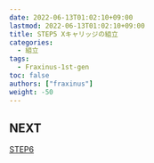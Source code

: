 ```yaml
---
date: 2022-06-13T01:02:10+09:00
lastmod: 2022-06-13T01:02:10+09:00
title: STEP5 Xキャリッジの組立
categories:
  - 組立
tags:
  - Fraxinus-1st-gen
toc: false
authors: ["fraxinus"]
weight: -50
---
```



## NEXT

[STEP6](../step6)

